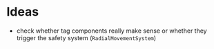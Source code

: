 
# Ideas
 * check whether tag components really make sense or whether they trigger the safety system (`RadialMovementSystem`)
